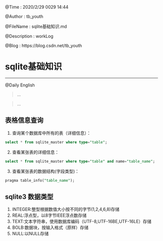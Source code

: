 <p>@Time        :    2020/2/29 0029 14:44</p>
<p>@Author      :    tb_youth</p>
<p>@FileName    :    sqlite基础知识.md</p>
<p>@Description :    workLog</p>
<p>@Blog        :    https://blog.csdn.net/tb_youth</p>

# sqlite基础知识

------

<p>@Daily English</p>

> ...

> ...

## 表格信息查询
1. 查询某个数据库中所有的表（详细信息）：

```sql
select * from sqlite_master where type="table";
```
2. 查看某张表的详细信息：
```sql
select * from sqlite_master where type="table" and name="table_name";
```
3. 查看某张表的数据结构(字段类型)：
```sql
pragma table_info("table_name");
```
## sqlite3 数据类型

1. INTEGER:整型根据数值大小按不同的字节(1,2,4,6,8)存储
2. REAL:浮点型，以8字节IEEE浮点数存储
3. TEXT:文本字符串，使用数据库编码（UTF-8,UTF-16BE,UTF-16LE）存储
4. BOLB:数据块，按输入格式（原样）存储
5. NULL:以NULL存储
